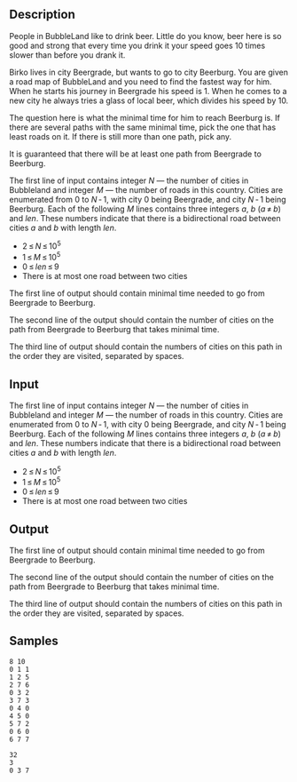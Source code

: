 ## Description

<div><p>People in BubbleLand like to drink beer. Little do you know, beer here is so good and strong that every time you drink it your speed goes 10 times slower than before you drank it.</p><p>Birko lives in city Beergrade, but wants to go to city Beerburg. You are given a road map of BubbleLand and you need to find the fastest way for him. When he starts his journey in Beergrade his speed is 1. When he comes to a new city he always tries a glass of local beer, which divides his speed by 10. </p><p>The question here is what the minimal time for him to reach Beerburg is. If there are several paths with the same minimal time, pick the one that has least roads on it. If there is still more than one path, pick any.</p><p>It is guaranteed that there will be at least one path from Beergrade to Beerburg.</p></div><div class="input-specification"><p>The first line of input contains integer <span class="tex-span"><i>N</i></span> — the number of cities in Bubbleland and integer <span class="tex-span"><i>M</i></span> — the number of roads in this country. Cities are enumerated from 0 to <span class="tex-span"><i>N</i> - 1</span>, with city 0 being Beergrade, and city <span class="tex-span"><i>N</i> - 1</span> being Beerburg. Each of the following <span class="tex-span"><i>M</i></span> lines contains three integers <span class="tex-span"><i>a</i></span>, <span class="tex-span"><i>b</i></span> (<span class="tex-span"><i>a</i> ≠ <i>b</i></span>) and <span class="tex-span"><i>len</i></span>. These numbers indicate that there is a bidirectional road between cities <span class="tex-span"><i>a</i></span> and <span class="tex-span"><i>b</i></span> with length <span class="tex-span"><i>len</i></span>. </p><ul> <li> <span class="tex-span">2 ≤ <i>N</i> ≤ 10<sup class="upper-index">5</sup></span> </li><li> <span class="tex-span">1 ≤ <i>M</i> ≤ 10<sup class="upper-index">5</sup></span> </li><li> <span class="tex-span">0 ≤ <i>len</i> ≤ 9</span> </li><li> There is at most one road between two cities </li></ul></div><div class="output-specification"><p>The first line of output should contain minimal time needed to go from Beergrade to Beerburg.</p><p>The second line of the output should contain the number of cities on the path from Beergrade to Beerburg that takes minimal time. </p><p>The third line of output should contain the numbers of cities on this path in the order they are visited, separated by spaces.</p></div>


## Input

<p>The first line of input contains integer <span class="tex-span"><i>N</i></span> — the number of cities in Bubbleland and integer <span class="tex-span"><i>M</i></span> — the number of roads in this country. Cities are enumerated from 0 to <span class="tex-span"><i>N</i> - 1</span>, with city 0 being Beergrade, and city <span class="tex-span"><i>N</i> - 1</span> being Beerburg. Each of the following <span class="tex-span"><i>M</i></span> lines contains three integers <span class="tex-span"><i>a</i></span>, <span class="tex-span"><i>b</i></span> (<span class="tex-span"><i>a</i> ≠ <i>b</i></span>) and <span class="tex-span"><i>len</i></span>. These numbers indicate that there is a bidirectional road between cities <span class="tex-span"><i>a</i></span> and <span class="tex-span"><i>b</i></span> with length <span class="tex-span"><i>len</i></span>. </p><ul> <li> <span class="tex-span">2 ≤ <i>N</i> ≤ 10<sup class="upper-index">5</sup></span> </li><li> <span class="tex-span">1 ≤ <i>M</i> ≤ 10<sup class="upper-index">5</sup></span> </li><li> <span class="tex-span">0 ≤ <i>len</i> ≤ 9</span> </li><li> There is at most one road between two cities </li></ul>


## Output

<p>The first line of output should contain minimal time needed to go from Beergrade to Beerburg.</p><p>The second line of the output should contain the number of cities on the path from Beergrade to Beerburg that takes minimal time. </p><p>The third line of output should contain the numbers of cities on this path in the order they are visited, separated by spaces.</p>


## Samples

```input1
8 10
0 1 1
1 2 5
2 7 6
0 3 2
3 7 3
0 4 0
4 5 0
5 7 2
0 6 0
6 7 7

```

```output1
32
3
0 3 7

```



